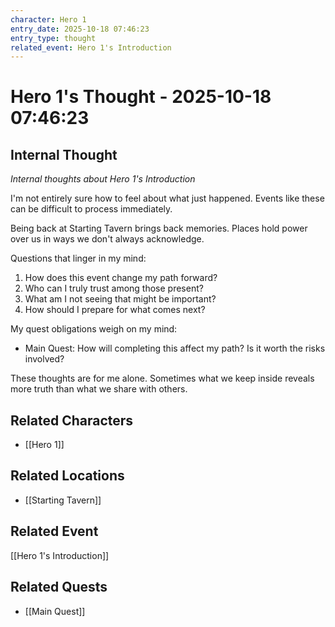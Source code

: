 ```yaml
---
character: Hero 1
entry_date: 2025-10-18 07:46:23
entry_type: thought
related_event: Hero 1's Introduction
---
```


# Hero 1's Thought - 2025-10-18 07:46:23

## Internal Thought

*Internal thoughts about Hero 1's Introduction*

I'm not entirely sure how to feel about what just happened. Events like these can be difficult to process immediately.

Being back at Starting Tavern brings back memories. Places hold power over us in ways we don't always acknowledge.

Questions that linger in my mind:

1. How does this event change my path forward?
2. Who can I truly trust among those present?
3. What am I not seeing that might be important?
4. How should I prepare for what comes next?

My quest obligations weigh on my mind:

- Main Quest: How will completing this affect my path? Is it worth the risks involved?

These thoughts are for me alone. Sometimes what we keep inside reveals more truth than what we share with others.


## Related Characters
- [[Hero 1]]

## Related Locations
- [[Starting Tavern]]

## Related Event
[[Hero 1's Introduction]]

## Related Quests
- [[Main Quest]]
